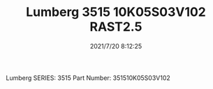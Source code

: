 ﻿---
layout: post 
title: Lumberg 3515 10K05S03V102 RAST2.5
is_home: true
tags: 3515 LUB
categories: housing-terminal
overview: 
part_number: 0582-1
thumb_img: 
small_img: static/202107/582-20210720.jpg
date: 2021/7/20 8:12:25
---


Lumberg
SERIES: 3515
Part Number:  351510K05S03V102
